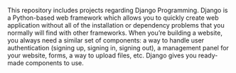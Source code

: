 This repository includes projects regarding Django Programming.
Django is a Python-based web framework which allows you to quickly create web application without all of the installation or dependency problems that you normally will find with other frameworks. When you’re building a website, you always need a similar set of components: a way to handle user authentication (signing up, signing in, signing out), a management panel for your website, forms, a way to upload files, etc. Django gives you ready-made components to use.
